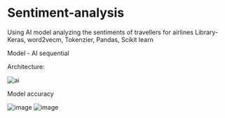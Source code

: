 # Sentiment-analysis
Using AI model analyzing the sentiments of travellers for airlines
Library- Keras, word2vecm, Tokenzier, Pandas, Scikit learn

Model - AI sequential 

Architecture:

![ai](https://user-images.githubusercontent.com/69507898/196655705-324bec88-205f-46cb-ac76-ceb999e5fddb.PNG)

Model accuracy

![image](https://user-images.githubusercontent.com/69507898/196656422-08144467-984e-4d16-ad59-4e48400d3a88.png)
![image](https://user-images.githubusercontent.com/69507898/196656476-bc092d25-daeb-4985-901b-bfa129cd5e70.png)

